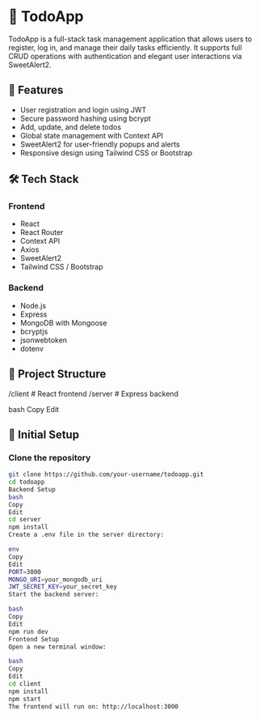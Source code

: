 # 📝 TodoApp

TodoApp is a full-stack task management application that allows users to register, log in, and manage their daily tasks efficiently. It supports full CRUD operations with authentication and elegant user interactions via SweetAlert2.

## 🚀 Features

- User registration and login using JWT
- Secure password hashing using bcrypt
- Add, update, and delete todos
- Global state management with Context API
- SweetAlert2 for user-friendly popups and alerts
- Responsive design using Tailwind CSS or Bootstrap

## 🛠 Tech Stack

### Frontend
- React
- React Router
- Context API
- Axios
- SweetAlert2
- Tailwind CSS / Bootstrap

### Backend
- Node.js
- Express
- MongoDB with Mongoose
- bcryptjs
- jsonwebtoken
- dotenv

## 📁 Project Structure

/client # React frontend /server # Express backend

bash
Copy
Edit

## 🔧 Initial Setup

### Clone the repository

```bash
git clone https://github.com/your-username/todoapp.git
cd todoapp
Backend Setup
bash
Copy
Edit
cd server
npm install
Create a .env file in the server directory:

env
Copy
Edit
PORT=3000
MONGO_URI=your_mongodb_uri
JWT_SECRET_KEY=your_secret_key
Start the backend server:

bash
Copy
Edit
npm run dev
Frontend Setup
Open a new terminal window:

bash
Copy
Edit
cd client
npm install
npm start
The frontend will run on: http://localhost:3000